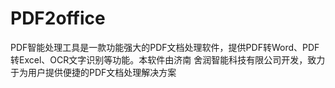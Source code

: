 # PDF2office
PDF智能处理工具是一款功能强大的PDF文档处理软件，提供PDF转Word、PDF转Excel、OCR文字识别等功能。本软件由济南 舍润智能科技有限公司开发，致力于为用户提供便捷的PDF文档处理解决方案
